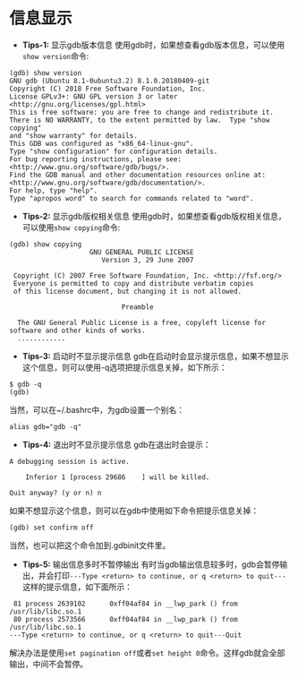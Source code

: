 # 信息显示
- **Tips-1:** 显示gdb版本信息
使用gdb时，如果想查看gdb版本信息，可以使用`show version`命令:
```shell
(gdb) show version
GNU gdb (Ubuntu 8.1-0ubuntu3.2) 8.1.0.20180409-git
Copyright (C) 2018 Free Software Foundation, Inc.
License GPLv3+: GNU GPL version 3 or later <http://gnu.org/licenses/gpl.html>
This is free software: you are free to change and redistribute it.
There is NO WARRANTY, to the extent permitted by law.  Type "show copying"
and "show warranty" for details.
This GDB was configured as "x86_64-linux-gnu".
Type "show configuration" for configuration details.
For bug reporting instructions, please see:
<http://www.gnu.org/software/gdb/bugs/>.
Find the GDB manual and other documentation resources online at:
<http://www.gnu.org/software/gdb/documentation/>.
For help, type "help".
Type "apropos word" to search for commands related to "word".
```

- **Tips-2:** 显示gdb版权相关信息
使用gdb时，如果想查看gdb版权相关信息，可以使用`show copying`命令:
```shell
(gdb) show copying 
                    GNU GENERAL PUBLIC LICENSE
                       Version 3, 29 June 2007

 Copyright (C) 2007 Free Software Foundation, Inc. <http://fsf.org/>
 Everyone is permitted to copy and distribute verbatim copies
 of this license document, but changing it is not allowed.

                            Preamble

  The GNU General Public License is a free, copyleft license for
software and other kinds of works.
  ............
```

- **Tips-3:** 启动时不显示提示信息
gdb在启动时会显示提示信息，如果不想显示这个信息，则可以使用-q选项把提示信息关掉，如下所示：
```shell
$ gdb -q
(gdb)
```
当然，可以在~/.bashrc中，为gdb设置一个别名：
```shell
alias gdb="gdb -q"
```

- **Tips-4:** 退出时不显示提示信息
gdb在退出时会提示：
```shell
A debugging session is active.

    Inferior 1 [process 29686    ] will be killed.

Quit anyway? (y or n) n
```
如果不想显示这个信息，则可以在gdb中使用如下命令把提示信息关掉：
```shell
(gdb) set confirm off
```
当然，也可以把这个命令加到.gdbinit文件里。

- **Tips-5:** 输出信息多时不暂停输出
有时当gdb输出信息较多时，gdb会暂停输出，并会打印`---Type <return> to continue, or q <return> to quit---`这样的提示信息，如下面所示：
```shell
 81 process 2639102      0xff04af84 in __lwp_park () from /usr/lib/libc.so.1
 80 process 2573566      0xff04af84 in __lwp_park () from /usr/lib/libc.so.1
---Type <return> to continue, or q <return> to quit---Quit
```
解决办法是使用`set pagination off`或者`set height 0`命令。这样gdb就会全部输出，中间不会暂停。


